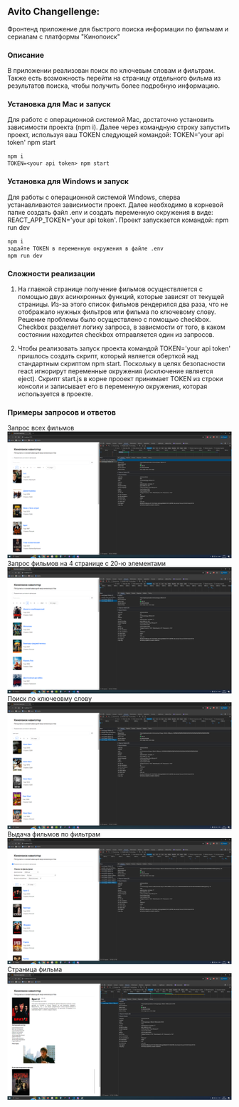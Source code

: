 ## Avito Changellenge:

Фронтенд приложение для быстрого поиска информации по фильмам и сериалам с платформы "Кинопоиск"

### Описание

В приложении реализован поиск по ключевым словам и фильтрам. Также есть возможность перейти на страницу отдельного фильма
из результатов поиска, чтобы получить более подробную информацию.

### Установка для Mac и запуск

Для работс с операционной системой Mac, достаточно установить зависимости проекта (npm i).
Далее через командную строку запустить проект, используя ваш TOKEN следующей командой: TOKEN='your api token' npm start

```
npm i
TOKEN=<your api token> npm start
```

### Установка для Windows и запуск

Для работы с операционной системой Windows, сперва устанавливаются зависимости проект.
Далее необходимо в корневой папке создать файл .env и создать переменную окружения в виде:
REACT_APP_TOKEN='your api token'.
Проект запускается командой: npm run dev

```
npm i
задайте TOKEN в переменную окружения в файле .env
npm run dev
```

### Сложности реализации

1. На главной странице получение фильмов осуществляется с помощью двух асинхронных функций, которые зависят от текущей страницы.
   Из-за этого список фильмов рендерился два раза, что не отображало нужных фильтров или фильма по ключевому слову.
   Решение проблемы было осуществлено с помощью checkbox. Checkbox разделяет логику запроса, в зависмости от того,
   в каком состоянии находится checkbox отправляется один из запросов.

2. Чтобы реализовать запуск проекта командой TOKEN='your api token' пришлось создать скрипт, который является оберткой
   над стандартным скриптом npm start. Поскольку в целях безопасности react игнорирут переменные окружения (исключение является eject).
   Скрипт start.js в корне прооект принимает TOKEN из строки консоли и записывает его в переменную окружения, которая используется в проекте.

### Примеры запросов и ответов

Запрос всех фильмов
![Screenshot1](https://github.com/BossDDoS/kinopoisk-navigator/blob/main/src/assets/1.png)
Запрос фильмов на 4 странице с 20-ю элементами
![Screenshot2](https://github.com/BossDDoS/kinopoisk-navigator/blob/main/src/assets/2.png)
Поиск по ключеовму слову
![Screenshot3](https://github.com/BossDDoS/kinopoisk-navigator/blob/main/src/assets/3.png)
Выдача фильмов по фильтрам
![Screenshot4](https://github.com/BossDDoS/kinopoisk-navigator/blob/main/src/assets/4.png)
Страница фильма
![Screenshot5](https://github.com/BossDDoS/kinopoisk-navigator/blob/main/src/assets/5.png)
